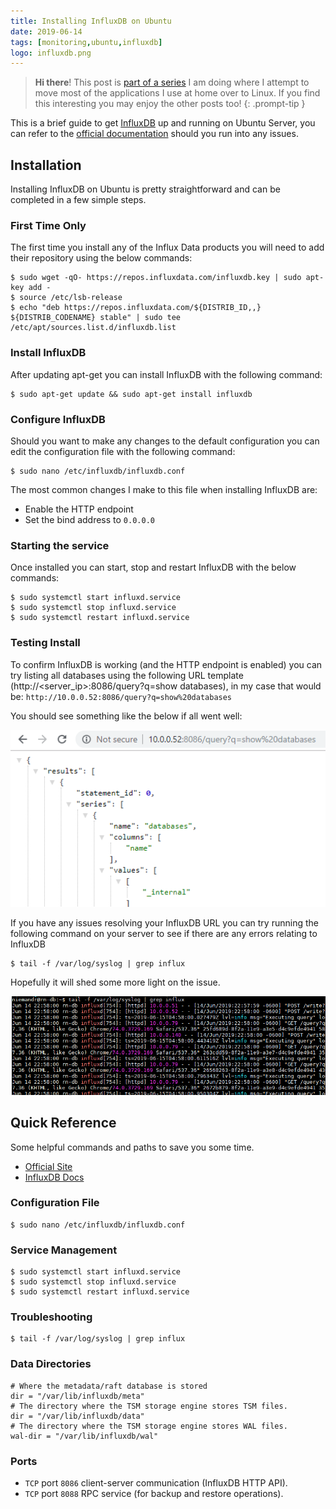 ```yaml
---
title: Installing InfluxDB on Ubuntu
date: 2019-06-14
tags: [monitoring,ubuntu,influxdb]
logo: influxdb.png
---
```


> **Hi there**! This post is [part of a series](/series/) I am doing where I attempt to move most of the applications I use at home over to Linux. If you find this interesting you may enjoy the other posts too!
{: .prompt-tip }

This is a brief guide to get [InfluxDB](https://www.influxdata.com/products/influxdb-overview/) up and running on Ubuntu Server, you can refer to the [official documentation](https://docs.influxdata.com/influxdb/v1.7/introduction/installation/) should you run into any issues.

## Installation
Installing InfluxDB on Ubuntu is pretty straightforward and can be completed in a few simple steps.

### First Time Only
The first time you install any of the Influx Data products you will need to add their repository using the below commands:

```shell
$ sudo wget -qO- https://repos.influxdata.com/influxdb.key | sudo apt-key add -
$ source /etc/lsb-release
$ echo "deb https://repos.influxdata.com/${DISTRIB_ID,,} ${DISTRIB_CODENAME} stable" | sudo tee /etc/apt/sources.list.d/influxdb.list
```

### Install InfluxDB
After updating apt-get you can install InfluxDB with the following command:

```shell
$ sudo apt-get update && sudo apt-get install influxdb
```

### Configure InfluxDB
Should you want to make any changes to the default configuration you can edit the configuration file with the following command:

```shell
$ sudo nano /etc/influxdb/influxdb.conf
```

The most common changes I make to this file when installing InfluxDB are:

- Enable the HTTP endpoint
- Set the bind address to `0.0.0.0`

### Starting the service
Once installed you can start, stop and restart InfluxDB with the below commands:

```shell
$ sudo systemctl start influxd.service
$ sudo systemctl stop influxd.service
$ sudo systemctl restart influxd.service
```

### Testing Install
To confirm InfluxDB is working (and the HTTP endpoint is enabled) you can try listing all databases using the following URL template (http://<server_ip>:8086/query?q=show databases), in my case that would be: `http://10.0.0.52:8086/query?q=show%20databases`

You should see something like the below if all went well:

<img src="./001.png" alt="" />

If you have any issues resolving your InfluxDB URL you can try running the following command on your server to see if there are any errors relating to InfluxDB

```shell
$ tail -f /var/log/syslog | grep influx
```

Hopefully it will shed some more light on the issue.

<img src="./002.png" alt="" />

## Quick Reference
Some helpful commands and paths to save you some time.

- [Official Site](https://www.influxdata.com/products/influxdb-overview/)
- [InfluxDB Docs](https://docs.influxdata.com/influxdb/v1.7/introduction/installation/)

### Configuration File
```shell
$ sudo nano /etc/influxdb/influxdb.conf
```

### Service Management
```shell
$ sudo systemctl start influxd.service
$ sudo systemctl stop influxd.service
$ sudo systemctl restart influxd.service
```

### Troubleshooting
```shell
$ tail -f /var/log/syslog | grep influx
```

### Data Directories
```shell
# Where the metadata/raft database is stored
dir = "/var/lib/influxdb/meta"
# The directory where the TSM storage engine stores TSM files.
dir = "/var/lib/influxdb/data"
# The directory where the TSM storage engine stores WAL files.
wal-dir = "/var/lib/influxdb/wal"
```

### Ports
- `TCP` port `8086` client-server communication (InfluxDB HTTP API).
- `TCP` port `8088` RPC service (for backup and restore operations).

